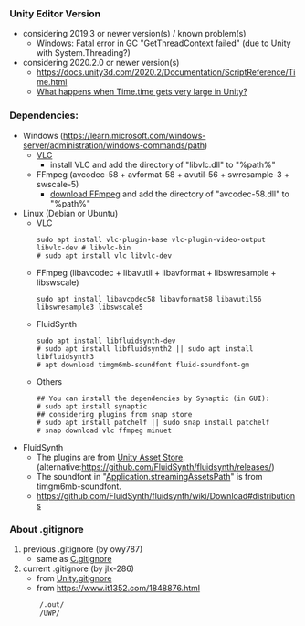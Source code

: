 ### Unity Editor Version
+ considering 2019.3 or newer version(s) / known problem(s)
    - Windows: Fatal error in GC "GetThreadContext failed" (due to Unity with System.Threading?)
+ considering 2020.2.0 or newer version(s)
    - <https://docs.unity3d.com/2020.2/Documentation/ScriptReference/Time.html>
	- <a href="https://gamedev.stackexchange.com/questions/141807/what-happens-when-time-time-gets-very-large-in-unity">What happens when Time.time gets very large in Unity?</a>

### Dependencies:
- Windows (<https://learn.microsoft.com/windows-server/administration/windows-commands/path>)
    + <a href="https://www.videolan.org/vlc/">VLC</a>
        + install VLC and add the directory of "libvlc.dll" to "%path%"
    + FFmpeg (avcodec-58 + avformat-58 + avutil-56 + swresample-3 + swscale-5)
        + <a href="https://github.com/BtbN/FFmpeg-Builds/releases/download/autobuild-2022-10-31-12-44/ffmpeg-n4.4.3-win64-lgpl-shared-4.4.zip">download FFmpeg</a> and add the directory of "avcodec-58.dll" to "%path%"
- Linux (Debian or Ubuntu)
    + VLC
        ```shell
        sudo apt install vlc-plugin-base vlc-plugin-video-output libvlc-dev # libvlc-bin
        # sudo apt install vlc libvlc-dev
        ```
    + FFmpeg (libavcodec + libavutil + libavformat + libswresample + libswscale)
        ```shell
        sudo apt install libavcodec58 libavformat58 libavutil56 libswresample3 libswscale5
        ```
    + FluidSynth
        ```shell
        sudo apt install libfluidsynth-dev
        # sudo apt install libfluidsynth2 || sudo apt install libfluidsynth3
        # apt download timgm6mb-soundfont fluid-soundfont-gm
        ```
    + Others
        ```shell
        ## You can install the dependencies by Synaptic (in GUI):
        # sudo apt install synaptic
        ## considering plugins from snap store
        # sudo apt install patchelf || sudo snap install patchelf
        # snap download vlc ffmpeg minuet
        ```
- FluidSynth
    + The plugins are from <a href="https://assetstore.unity.com/packages/tools/audio/fluid-midi-player-173680">Unity Asset Store</a>.
        (alternative:<https://github.com/FluidSynth/fluidsynth/releases/>)
    + The soundfont in "<a href="https://docs.unity3d.com/2018.2/Documentation/ScriptReference/Application-streamingAssetsPath.html">Application.streamingAssetsPath</a>" is from timgm6mb-soundfont.
    + <https://github.com/FluidSynth/fluidsynth/wiki/Download#distributions>

### About .gitignore
1. previous .gitignore (by owy787)
    + same as <a href="https://github.com/github/gitignore/blob/main/C.gitignore">C.gitignore</a>
2. current .gitignore (by jlx-286)
    + from <a href="https://github.com/github/gitignore/blob/main/Unity.gitignore">Unity.gitignore</a>
    + from <https://www.it1352.com/1848876.html>
    ``` dockerfile
        /.out/
        /UWP/
    ```
